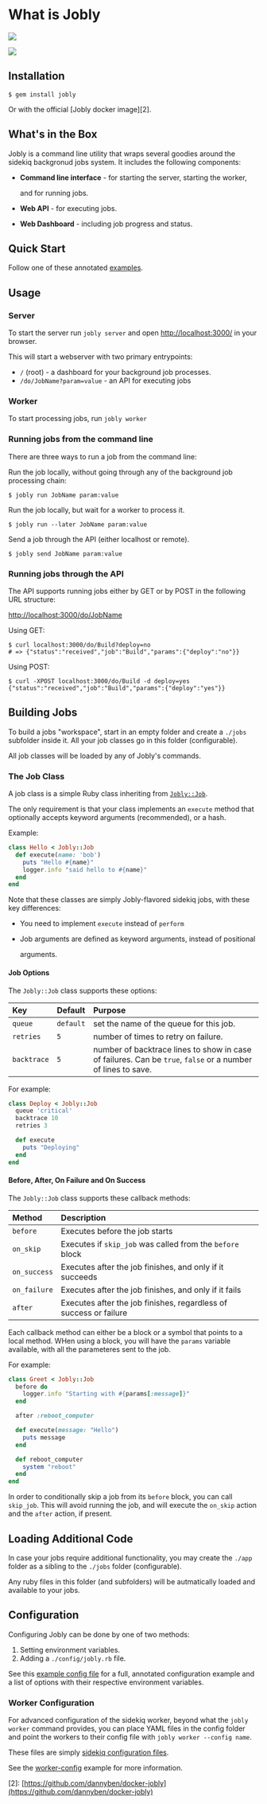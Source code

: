 # What is Jobly

![](.gitbook/assets/terminal.gif)

![](.gitbook/assets/screen.gif)

## Installation

```text
$ gem install jobly
```

Or with the official \[Jobly docker image\]\[2\].

## What's in the Box

Jobly is a command line utility that wraps several goodies around the sidekiq backgronud jobs system. It includes the following components:

* **Command line interface** - for starting the server, starting the worker, 

  and for running jobs.

* **Web API** - for executing jobs.
* **Web Dashboard** - including job progress and status.

## Quick Start

Follow one of these annotated [examples](https://github.com/DannyBen/jobly-docs/tree/70e2af5c3e3b7e50b640f460c9e337ae16a08f41/examples/README.md).

## Usage

### Server

To start the server run `jobly server` and open [http://localhost:3000/](http://localhost:3000/) in your browser.

This will start a webserver with two primary entrypoints:

* `/` \(root\) - a dashboard for your background job processes.
* `/do/JobName?param=value` - an API for executing jobs

### Worker

To start processing jobs, run `jobly worker`

### Running jobs from the command line

There are three ways to run a job from the command line:

Run the job locally, without going through any of the background job processing chain:

```text
$ jobly run JobName param:value
```

Run the job locally, but wait for a worker to process it.

```text
$ jobly run --later JobName param:value
```

Send a job through the API \(either localhost or remote\).

```text
$ jobly send JobName param:value
```

### Running jobs through the API

The API supports running jobs either by GET or by POST in the following URL structure:

[http://localhost:3000/do/JobName](http://localhost:3000/do/JobName)

Using GET:

```text
$ curl localhost:3000/do/Build?deploy=no
# => {"status":"received","job":"Build","params":{"deploy":"no"}}
```

Using POST:

```text
$ curl -XPOST localhost:3000/do/Build -d deploy=yes
{"status":"received","job":"Build","params":{"deploy":"yes"}}
```

## Building Jobs

To build a jobs "workspace", start in an empty folder and create a `./jobs` subfolder inside it. All your job classes go in this folder \(configurable\).

All job classes will be loaded by any of Jobly's commands.

### The Job Class

A job class is a simple Ruby class inheriting from [`Jobly::Job`](https://github.com/DannyBen/jobly-docs/tree/70e2af5c3e3b7e50b640f460c9e337ae16a08f41/lib/jobly/job.rb).

The only requirement is that your class implements an `execute` method that optionally accepts keyword arguments \(recommended\), or a hash.

Example:

```ruby
class Hello < Jobly::Job
  def execute(name: 'bob')
    puts "Hello #{name}"
    logger.info "said hello to #{name}"
  end
end
```

Note that these classes are simply Jobly-flavored sidekiq jobs, with these key differences:

* You need to implement `execute` instead of `perform`
* Job arguments are defined as keyword arguments, instead of positional 

  arguments.

#### Job Options

The `Jobly::Job` class supports these options:

| Key | Default | Purpose |
| :--- | :--- | :--- |
| `queue` | `default` | set the name of the queue for this job. |
| `retries` | `5` | number of times to retry on failure. |
| `backtrace` | `5` | number of backtrace lines to show in case of failures. Can be `true`, `false` or a number of lines to save. |

For example:

```ruby
class Deploy < Jobly::Job
  queue 'critical'
  backtrace 10
  retries 3

  def execute
    puts "Deploying"
  end
end
```

#### Before, After, On Failure and On Success

The `Jobly::Job` class supports these callback methods:

| Method | Description |
| :--- | :--- |
| `before` | Executes before the job starts |
| `on_skip` | Executes if `skip_job` was called from the `before` block |
| `on_success` | Executes after the job finishes, and only if it succeeds |
| `on_failure` | Executes after the job finishes, and only if it fails |
| `after` | Executes after the job finishes, regardless of success or failure |

Each callback method can either be a block or a symbol that points to a local method. WHen using a block, you will have the `params` variable available, with all the parameteres sent to the job.

For example:

```ruby
class Greet < Jobly::Job
  before do
    logger.info "Starting with #{params[:message]}"
  end

  after :reboot_computer

  def execute(message: "Hello")
    puts message
  end

  def reboot_computer
    system "reboot"
  end
end
```

In order to conditionally skip a job from its `before` block, you can call `skip_job`. This will avoid running the job, and will execute the `on_skip` action and the `after` action, if present.

## Loading Additional Code

In case your jobs require additional functionality, you may create the `./app` folder as a sibling to the `./jobs` folder \(configurable\).

Any ruby files in this folder \(and subfolders\) will be autmatically loaded and available to your jobs.

## Configuration

Configuring Jobly can be done by one of two methods:

1. Setting environment variables.
2. Adding a `./config/jobly.rb` file.

See this [example config file](https://github.com/DannyBen/jobly-docs/tree/70e2af5c3e3b7e50b640f460c9e337ae16a08f41/examples/02-full/config/jobly.rb) for a full, annotated configuration example and a list of options with their respective environment variables.

### Worker Configuration

For advanced configuration of the sidekiq worker, beyond what the `jobly worker` command provides, you can place YAML files in the config folder and point the workers to their config file with `jobly worker --config name`.

These files are simply [sidekiq configuration files](https://github.com/mperham/sidekiq/wiki/Advanced-Options).

See the [worker-config](https://github.com/DannyBen/jobly-docs/tree/70e2af5c3e3b7e50b640f460c9e337ae16a08f41/examples/06-worker-config/README.md) example for more information.

\[2\]: [https://github.com/dannyben/docker-jobly](https://github.com/dannyben/docker-jobly)


